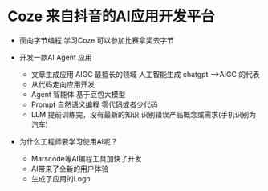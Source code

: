 # Coze 来自抖音的AI应用开发平台


- 面向字节编程
  学习Coze 可以参加比赛拿奖去字节

- 开发一款AI Agent 应用
  - 文章生成应用 AIGC 最擅长的领域
   人工智能生成  chatgpt -->AIGC 的代表
  - 从代码走向应用开发
  - Agent 智能体
   基于豆包大模型
   - Prompt
    自然语义编程
    零代码或者少代码
    - LLM 提前训练完，没有最新的知识
      识别错误产品概念或需求(手机识别为汽车)
     

- 为什么工程师要学习使用AI呢？
  - Marscode等AI编程工具加快了开发
  - AI带来了全新的用户体验
   -  生成了应用的Logo 
